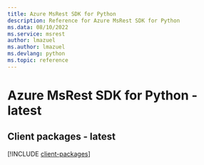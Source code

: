 ```yaml
---
title: Azure MsRest SDK for Python
description: Reference for Azure MsRest SDK for Python
ms.data: 08/10/2022
ms.service: msrest
author: lmazuel
ms.author: lmazuel
ms.devlang: python
ms.topic: reference
---
```

# Azure MsRest SDK for Python - latest

## Client packages - latest
[!INCLUDE [client-packages](msrest-client-index.md)]
